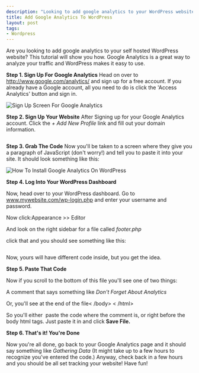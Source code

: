 ```yaml
--- 
description: "Looking to add google analytics to your WordPress website? This brief tutorial will show you just how! "
title: Add Google Analytics To WordPress
layout: post
tags: 
- Wordpress
---
```

Are you looking to add google analytics to your self hosted WordPress website? This tutorial will show you how. Google Analytics is a great way to analyze your traffic and WordPress makes it easy to use.

**Step 1. Sign Up For Google Analytics**
Head on over to <a href="http://www.google.com/analytics/">http://www.google.com/analytics/</a> and sign up for a free account. If you already have a Google account, all you need to do is click the 'Access Analytics' button and sign in.

<div class="img-wrap"><img class="aligncenter size-full wp-image-1199" title="sign_up_for_google_analytics" src="{{ site.url }}/images/sign_up_for_google_analytics.jpg" alt="Sign Up Screen For Google Analytics" /></div>

**Step 2. Sign Up Your Website**
After Signing up for your Google Analytics account. Click the *+ Add New Profile* link and fill out your domain information.

<div class="img-wrap"><img class="aligncenter size-full wp-image-1245" title="google_analytics_install_wordpress" src="{{ site.url }}/images/google_analytics_install_wordpress.jpg" alt="" /></div>

**Step 3. Grab The Code**
Now you'll be taken to a screen where they give you a paragraph of JavaScript (don't worry!) and tell you to paste it into your site. It should look something like this:

<div class="img-wrap"><img class="aligncenter size-full wp-image-1246" title="grab-google-analytics-code" src="{{ site.url }}/images/grab-google-analytics-code.jpg" alt="How To Install Google Analytics On WordPress" /></div>

**Step 4. Log Into Your WordPress Dashboard**

Now, head over to your WordPress dashboard. Go to www.mywebsite.com/wp-login.php and enter your username and password. 

Now click:Appearance &gt;&gt; Editor

And look on the right sidebar for a file called *footer.php*

click that and you should see something like this:

<div class="img-wrap"><img class="aligncenter size-full wp-image-1248" title="edit-the-wordpress-footer-google-analytics" src="{{ site.url }}/images/edit-the-wordpress-footer-google-analytics.jpg" alt="" /></div>

Now, yours will have different code inside, but you get the idea.

**Step 5. Paste That Code**

Now if you scroll to the bottom of this file you'll see one of two things:

A comment that says something like *Don't Forget About Analytics*

Or, you'll see at the end of the file&lt; /body&gt; &lt; /html&gt;

So you'll either  paste the code where the comment is, or right before the body html tags. Just paste it in and click **Save File.**

**Step 6. That's it! You're Done**

Now you're all done, go back to your Google Analytics page and it should say something like *Gathering Data* (It might take up to a few hours to recognize you've entered the code.) Anyway, check back in a few hours and you should be all set tracking your website! Have fun!